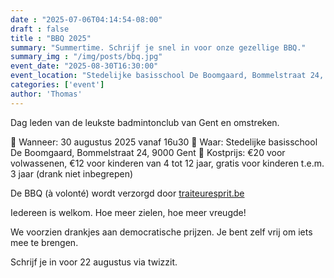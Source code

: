 ```yaml
---
date : "2025-07-06T04:14:54-08:00"
draft : false
title : "BBQ 2025"
summary: "Summertime. Schrijf je snel in voor onze gezellige BBQ."
summary_img : "/img/posts/bbq.jpg"
event_date: "2025-08-30T16:30:00"
event_location: "Stedelijke basisschool De Boomgaard, Bommelstraat 24, 9000 Gent"
categories: ['event']
author: 'Thomas'
---
```

Dag leden van de leukste badmintonclub van Gent en omstreken.

🥩 Wanneer: 30 augustus 2025 vanaf 16u30
🥒 Waar: Stedelijke basisschool De Boomgaard, Bommelstraat 24, 9000 Gent
🍗 Kostprijs: €20 voor volwassenen, €12 voor kinderen van 4 tot 12 jaar, gratis voor kinderen t.e.m. 3 jaar (drank niet inbegrepen)

De BBQ (à volonté) wordt verzorgd door <a href="traiteuresprit.be" target="_new">traiteuresprit.be</a>

Iedereen is welkom. Hoe meer zielen, hoe meer vreugde!

We voorzien drankjes aan democratische prijzen. Je bent zelf vrij om iets mee te brengen.

Schrijf je in voor 22 augustus via twizzit.